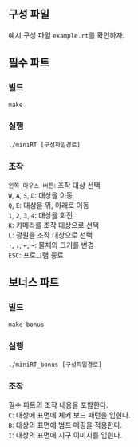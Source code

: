 ## 구성 파일
예시 구성 파일 `example.rt`를 확인하자.

## 필수 파트
### 빌드
```
make
```
### 실행
```
./miniRT [구성파일경로]
```
### 조작
`왼쪽 마우스 버튼`: 조작 대상 선택   
`W`, `A`, `S`, `D`: 대상을 이동   
`Q`, `E`: 대상을 위, 아래로 이동   
`1`, `2`, `3`, `4`: 대상을 회전   
`K`: 카메라를 조작 대상으로 선택   
`L`: 광원을 조작 대상으로 선택   
`↑`, `↓`, `←`, `→`: 물체의 크기를 변경   
`ESC`: 프로그램 종료   


## 보너스 파트
### 빌드
```
make bonus
```
### 실행
```
./miniRT_bonus [구성파일경로]
```
### 조작
필수 파트의 조작 내용을 포함한다.   
`C`: 대상에 표면에 체커 보드 패턴을 입힌다.   
`B`: 대상의 표면에 범프 매핑을 적용한다.   
`I`: 대상의 표면에 지구 이미지를 입힌다.   
